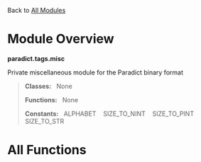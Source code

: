 Back to [All Modules](https://github.com/pyrustic/paradict/blob/master/docs/modules/README.md#readme)

# Module Overview

**paradict.tags.misc**
 
Private miscellaneous module for the Paradict binary format

> **Classes:** &nbsp; None
>
> **Functions:** &nbsp; None
>
> **Constants:** &nbsp; ALPHABET &nbsp;&nbsp; SIZE_TO_NINT &nbsp;&nbsp; SIZE_TO_PINT &nbsp;&nbsp; SIZE_TO_STR

# All Functions



